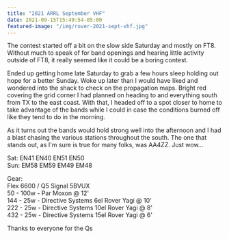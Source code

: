 ```yaml
---
title: "2021 ARRL September VHF"
date: 2021-09-15T15:49:54-05:00
featured-image: "/img/rover-2021-sept-vhf.jpg"
---
```


The contest started off a bit on the slow side Saturday and
mostly on FT8.  Without much to speak of for band openings
and hearing little activity outside of FT8, it really seemed
like it could be a boring contest.

Ended up getting home late Saturday to grab a few hours sleep
holding out hope for a better Sunday.  Woke up later than I
would have liked and wondered into the shack to check on
the propagation maps.  Bright red covering the grid corner
I had planned on heading to and everything south from TX
to the east coast.  With that, I headed off to a spot closer
to home to take advantage of the bands while I could in case
the conditions burned off like they tend to do in the morning.

As it turns out the bands would hold strong well into the
afternoon and I had a blast chasing the various stations
throughout the south.  The one that stands out, as I'm sure
is true for many folks, was AA4ZZ.  Just wow...

Sat:  EN41 EN40 EN51 EN50\
Sun:  EM58 EM59 EM49 EM48

Gear:\
Flex 6600 / Q5 Signal 5BVUX\
50 - 100w - Par Moxon @ 12'\
144 - 25w - Directive Systems  6el Rover Yagi @ 10'\
222 - 25w - Directive Systems 10el Rover Yagi @ 8'\
432 - 25w - Directive Systems 15el Rover Yagi @ 6'

Thanks to everyone for the Qs
